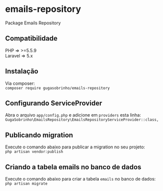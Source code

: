 # emails-repository
Package Emails Repository

## Compatibilidade
PHP => >=5.5.9 <br>
Laravel => 5.x


## Instalação
Via composer: <br>
    `composer require gugasobrinho/emails-repository`


## Configurando ServiceProvider
Abra o arquivo `app/config.php` e adicione em `providers` esta linha: <br>
    `GugaSobrinho\EmailsRepository\EmailsRepositoryServiceProvider::class,`


## Publicando migration
Execute o comando abaixo para publicar a migration no seu projeto: <br>
    `php artisan vendor:publish`
  
  
## Criando a tabela emails no banco de dados
Execute o comando abaixo para criar a tabela `emails` no banco de dados: <br>
    `php artisan migrate`
